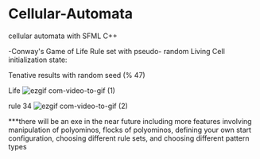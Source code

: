 # Cellular-Automata
cellular automata with SFML C++

-Conway's Game of Life Rule set with pseudo- random Living Cell initialization state:

Tenative results with random seed (% 47)

Life 
![ezgif com-video-to-gif (1)](https://user-images.githubusercontent.com/91278747/236764460-61a8cd77-8478-469a-bb7a-3e724a95b9d8.gif)

rule 34
![ezgif com-video-to-gif (2)](https://user-images.githubusercontent.com/91278747/236765313-bccc39ba-d858-4675-956c-8780fdf75251.gif)



***there will be an exe in the near future including more features involving manipulation of polyominos, flocks of polyominos, defining your own start configuration, choosing different rule sets, and choosing different pattern types
